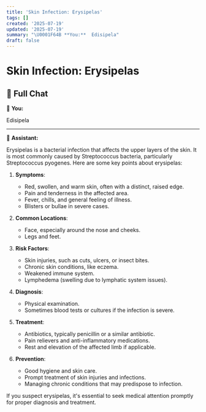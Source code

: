 ```yaml
---
title: 'Skin Infection: Erysipelas'
tags: []
created: '2025-07-19'
updated: '2025-07-19'
summary: "\U0001F64B **You:**  Edisipela"
draft: false
---
```


# Skin Infection: Erysipelas

## 🧠 Full Chat

🙋 **You:**

Edisipela

---

🤖 **Assistant:**

Erysipelas is a bacterial infection that affects the upper layers of the skin. It is most commonly caused by Streptococcus bacteria, particularly Streptococcus pyogenes. Here are some key points about erysipelas:

1. **Symptoms**:
   - Red, swollen, and warm skin, often with a distinct, raised edge.
   - Pain and tenderness in the affected area.
   - Fever, chills, and general feeling of illness.
   - Blisters or bullae in severe cases.

2. **Common Locations**:
   - Face, especially around the nose and cheeks.
   - Legs and feet.

3. **Risk Factors**:
   - Skin injuries, such as cuts, ulcers, or insect bites.
   - Chronic skin conditions, like eczema.
   - Weakened immune system.
   - Lymphedema (swelling due to lymphatic system issues).

4. **Diagnosis**:
   - Physical examination.
   - Sometimes blood tests or cultures if the infection is severe.

5. **Treatment**:
   - Antibiotics, typically penicillin or a similar antibiotic.
   - Pain relievers and anti-inflammatory medications.
   - Rest and elevation of the affected limb if applicable.

6. **Prevention**:
   - Good hygiene and skin care.
   - Prompt treatment of skin injuries and infections.
   - Managing chronic conditions that may predispose to infection.

If you suspect erysipelas, it's essential to seek medical attention promptly for proper diagnosis and treatment.